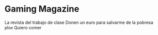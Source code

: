 # Gaming Magazine
 La revista del trabajo de clase
 Donen un euro para salvarme de la pobresa plox
 Quiero comer
